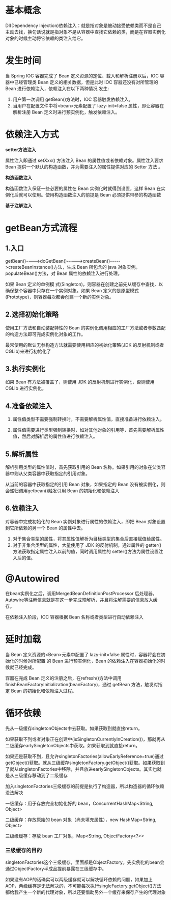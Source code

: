 # 基本概念

DI(Dependency Injection)依赖注入：就是指对象是被动接受依赖类而不是自己主动去找，换句话说就是指对象不是从容器中查找它依赖的类，而是在容器实例化对象的时候主动将它依赖的类注入给它。

# 发生时间

当 Spring IOC 容器完成了 Bean 定义资源的定位、载入和解析注册以后，IOC 容器中已经管理类 Bean 定义的相关数据，但是此时 IOC 容器还没有对所管理的 Bean 进行依赖注入，依赖注入在以下两种情况 发生:

1. 用户第一次调用 getBean()方法时，IOC 容器触发依赖注入。 
2. 当用户在配置文件中将\<bean>元素配置了 lazy-init=false 属性，即让容器在解析注册 Bean 定义时进行预实例化，触发依赖注入。

# 依赖注入方式

**setter方法注入**

属性注入即通过 setXxx() 方法注入 Bean 的属性值或者依赖对象。属性注入要求 Bean 提供一个默认的构造函数，并为需要注入的属性提供对应的 Setter 方法 。

**构造函数注入**

构造函数注入保证一些必要的属性在 Bean 实例化时就得到设置，这样 Bean 在实例化后就可以使用。使用构造函数注入的前提是 Bean 必须提供带参的构造函数

**基于注解注入**

# getBean方式流程

## 1.入口

getBean()---->doGetBean()----->createBean()----->createBeanInstance()方法，生成 Bean 所包含的 java 对象实例。populateBean()方法，对 Bean 属性的依赖注入进行处理。

如果 Bean 定义的单例模 式(Singleton)，则容器在创建之前先从缓存中查找，以确保整个容器中只存在一个实例对象。如果 Bean 定义的是原型模式(Prototype)，则容器每次都会创建一个新的实例对象。

## 2.选择初始化策略

使用工厂方法和自动装配特性的 Bean 的实例化调用相应的工厂方法或者参数匹配的构造方法即可完成实例化对象的工作。

最常使用的默认无参构造方法就需要使用相应的初始化策略(JDK 的反射机制或者 CGLib)来进行初始化了

## 3.执行实例化

如果 Bean 有方法被覆盖了，则使用 JDK 的反射机制进行实例化，否则使用 CGLib 进行实例化。

## 4.准备依赖注入

1. 属性值类型不需要强制转换时，不需要解析属性值，直接准备进行依赖注入。 

2. 属性值需要进行类型强制转换时，如对其他对象的引用等，首先需要解析属性值，然后对解析后的属性值进行依赖注入。

## 5.解析属性

解析引用类型的属性值时，首先获取引用的 Bean 名称。如果引用的对象在父类容器中则从父类容器中获取指定的引用对象。

从当前的容器中获取指定的引用 Bean 对象，如果指定的 Bean 没有被实例化，则会递归调用getbean()触发引用 Bean 的初始化和依赖注入

## 6.依赖注入

对容器中完成初始化的 Bean 实例对象进行属性的依赖注入，即把 Bean 对象设置到它所依赖的另一个 Bean 的属性中去。

1. 对于集合类型的属性，将其属性值解析为目标类型的集合后直接赋值给属性。 
2. 对于非集合类型的属性，大量使用了 JDK 的反射机制，通过属性的 getter()方法获取指定属性注入以前的值，同时调用属性的 setter()方法为属性设置注入后的值。

# @Autowired

在bean实例化之后，调用MergedBeanDefinitionPostProcessor 后处理器，Autowire等注解信息就是在这一步完成预解析，并且将注解需要的信息放入缓存。

在依赖注入阶段，IOC 容器根据 Bean 名称或者类型进行自动依赖注入

# 延时加载

当 Bean 定义资源的\<Bean>元素中配置了 lazy-init=false 属性时，容器将会在初始化的时候对所配置 的 Bean 进行预实例化，Bean 的依赖注入在容器初始化的时候就已经完成。

容器在完成 Bean 定义的注册之后，在refresh()方法中调用finishBeanFactoryInitialization(beanFactory)，通过 getBean 方法，触发对指定 Bean 的初始化和依赖注入过程。

# 循环依赖

先从一级缓存singletonObjects中去获取。如果获取到就直接return。

如果获取不到或者对象正在创建中(isSingletonCurrentlyInCreation())，那就再从二级缓存earlySingletonObjects中获取。如果获取到就直接return。

如果还是获取不到，且允许singletonFactories(allowEarlyReference=true)通过getObject()获取。就从三级缓存singletonFactory.getObject()获取。如果获取到了就从singletonFactories中移除，并且放进earlySingletonObjects。其实也就是从三级缓存移动到了二级缓存

加入singletonFactories三级缓存的前提是执行了构造器，所以构造器的循环依赖没法解决

一级缓存：用于存放完全初始化好的 bean，ConcurrentHashMap<String, Object>

二级缓存：存放原始的 bean 对象（尚未填充属性），new HashMap<String, Object>

三级级缓存：存放 bean 工厂对象，Map<String, ObjectFactory<?>> 

### 三级缓存的目的

singletonFactories这个三级缓存，里面都是ObjectFactory。先实例化的bean会通过ObjectFactory半成品提前暴露在三级缓存中。

如果没有AOP的话确实可以两级缓存就可以解决循环依赖的问题，如果加上AOP，两级缓存是无法解决的，不可能每次执行singleFactory.getObject()方法都给我产生一个新的代理对象，所以还要借助另外一个缓存来保存产生的代理对象

